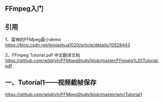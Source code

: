 ## FFmpeg入门

## 引用
1、雷神的FFMpeg最小demo
https://blog.csdn.net/leixiaohua1020/article/details/10528443

2、FFmpeg Tutorial.pdf 中文翻译文档
https://github.com/wlxklyh/FFMpegStudy/blob/master/FFmpeg%20Tutorial.pdf

## 一、Tutorial1——视频截帧保存
https://github.com/wlxklyh/FFMpegStudy/blob/master/win/Tutorial1